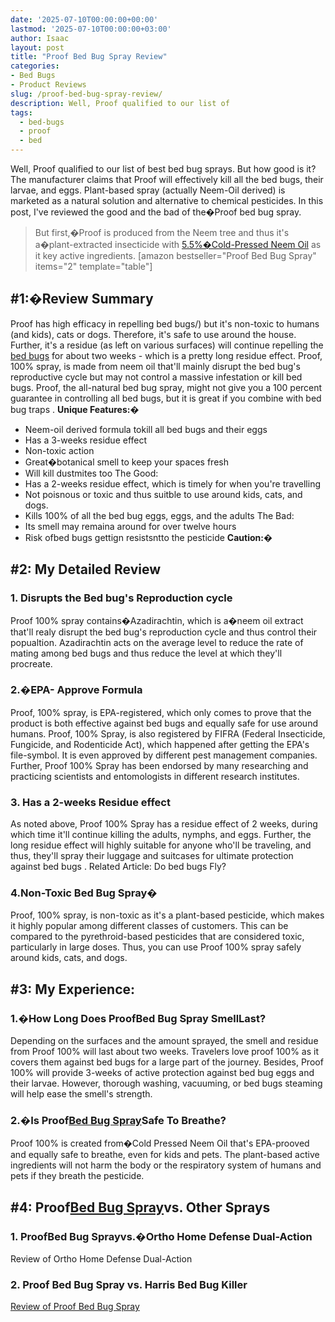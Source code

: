 ```yaml
---
date: '2025-07-10T00:00:00+00:00'
lastmod: '2025-07-10T00:00:00+03:00'
author: Isaac
layout: post
title: "Proof Bed Bug Spray Review"
categories:
- Bed Bugs
- Product Reviews
slug: /proof-bed-bug-spray-review/
description: Well, Proof qualified to our list of
tags: 
  - bed-bugs
  - proof
  - bed
---
```

Well, Proof qualified to our list of
best bed bug sprays.
But how good is it?
The manufacturer claims that Proof will effectively kill all the bed bugs, their larvae, and eggs.
Plant-based spray (actually Neem-Oil derived) is marketed as a natural solution and alternative to chemical pesticides.
In this post, I've reviewed the good and the bad of the�Proof bed bug spray.
> But first,�Proof is produced from the Neem tree and thus it's a�plant-extracted insecticide with
> [5.5%�Cold-Pressed Neem Oil](https://tigerprints.clemson.edu/cgi/viewcontent.cgi?referer=&httpsredir=1&article=2467&context=all_dissertations)
> as it key active ingredients.
[amazon bestseller="Proof Bed Bug Spray" items="2" template="table"]
## #1:�Review Summary
Proof has high efficacy in
repelling bed bugs/)
but it's non-toxic to humans (and kids), cats or dogs. Therefore, it's safe to use around the house.
Further, it's a residue (as left on various surfaces) will continue
repelling the [bed bugs](https://pestpolicy.com/what-does-bed-bug-poop-look-like/)
for about two weeks - which is a pretty long residue effect.
Proof, 100% spray, is made from neem oil that'll mainly disrupt the bed bug's reproductive cycle but may not control a massive infestation or kill bed bugs.
Proof, the all-natural bed bug spray, might not give you a 100 percent guarantee in controlling all bed bugs, but it is great if you combine with
bed bug traps
.
**Unique Features:�**
- Neem-oil derived formula tokill all bed bugs and their eggs
- Has a 3-weeks residue effect
- Non-toxic action
- Great�botanical smell to keep your spaces fresh
- Will kill dustmites too
The Good:
- Has a 2-weeks residue effect, which is timely for when you're travelling
- Not poisnous or toxic and thus suitble to use around kids, cats, and dogs.
- Kills 100% of all the bed bug eggs, eggs, and the adults
The Bad:
- Its smell may remaina around for over twelve hours
- Risk ofbed bugs gettign resistsntto the pesticide
**Caution:�**
## #2: My Detailed Review
### 1. Disrupts the Bed bug's Reproduction cycle
Proof 100% spray contains�Azadirachtin, which is a�neem
oil extract that'll realy disrupt the bed bug's
reproduction cycle and thus control their popualtion.
Azadirachtin acts on the average level to reduce the rate of
mating among bed bugs
and thus reduce the level at which they'll procreate.
### 2.�EPA- Approve Formula
Proof, 100% spray, is EPA-registered, which only comes to prove that the product is both
effective against bed bugs
and equally safe for use around humans.
Proof, 100% Spray, is also registered by FIFRA (Federal Insecticide, Fungicide, and Rodenticide Act), which happened after getting the EPA's file-symbol. It is even approved by different pest management companies.
Further, Proof 100% Spray has been endorsed by many researching and practicing scientists and entomologists in different research institutes.
### 3. Has a 2-weeks Residue effect
As noted above, Proof 100% Spray has a residue effect of 2 weeks, during which time it'll continue killing the adults, nymphs, and eggs.
Further, the long residue effect will highly suitable for anyone who'll be traveling, and thus, they'll spray their luggage and suitcases for ultimate
protection against bed bugs
.
Related Article:
Do bed bugs Fly?
### 4.**Non-Toxic Bed Bug Spray�**
Proof, 100% spray, is non-toxic as it's a plant-based pesticide, which makes it highly popular among different classes of customers.
This can be compared to the pyrethroid-based pesticides that are considered toxic, particularly in large doses. Thus, you can use Proof 100% spray safely around kids, cats, and dogs.
## #3: My Experience:
### 1.�How Long Does ProofBed Bug Spray SmellLast?
Depending on the surfaces and the amount sprayed, the smell and residue from Proof 100% will last about two weeks. Travelers love proof 100% as it covers them
against bed bugs
for a large part of the journey.
Besides, Proof 100% will provide 3-weeks of active protection against
bed bug eggs
and their larvae. However, thorough washing, vacuuming, or
bed bugs steaming
will help ease the smell's strength.
### 2.�Is Proof[Bed Bug Spray](https://pestpolicy.com/best-bed-bug-spray/)Safe To Breathe?
Proof 100% is created from�Cold Pressed Neem Oil that's EPA-prooved and equally safe to breathe, even for kids and pets.
The plant-based active ingredients will not harm the body or the respiratory system of humans and pets if they breath the pesticide.
## #4: Proof[Bed Bug Spray](https://pestpolicy.com/bedlam-plus-bed-bug-spray-review/)vs. Other Sprays
### 1. ProofBed Bug Sprayvs.�Ortho Home Defense Dual-Action
Review of Ortho Home Defense Dual-Action
### 2. Proof Bed Bug Spray vs. Harris Bed Bug Killer
[Review of Proof Bed Bug Spray](https://pestpolicy.com/proof-bed-bug-spray-review/)
